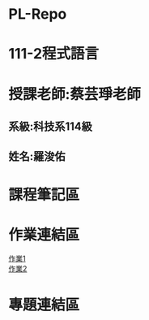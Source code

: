 # PL-Repo
# 111-2程式語言
# 授課老師:蔡芸琤老師
## 系級:科技系114級
## 姓名:羅浚佑
# 課程筆記區
# 作業連結區
[作業1](https://github.com/jiunnyo/PL-Repo/blob/main/HW1.ipynb)\
[作業2](https://github.com/jiunnyo/PL-Repo/blob/main/task%202.ipynb)
# 專題連結區
